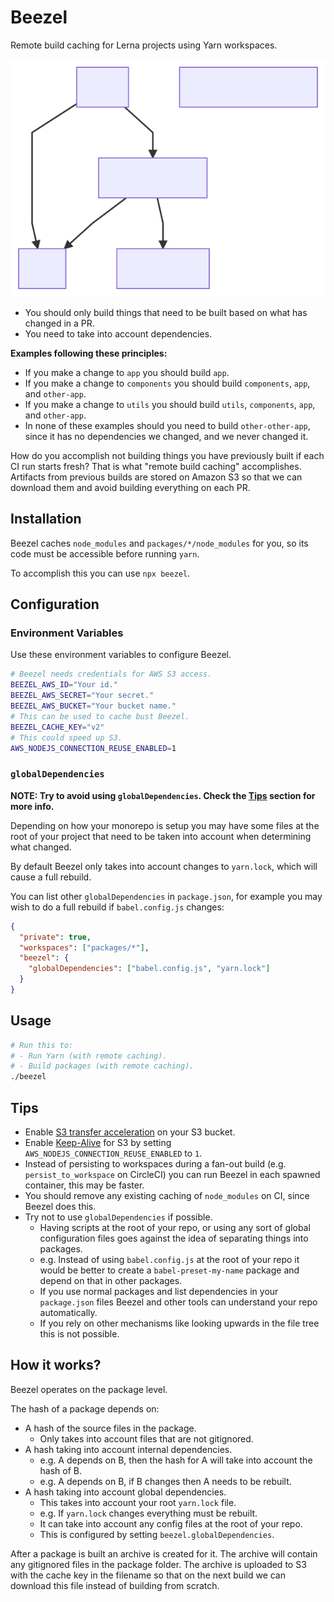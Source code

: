# Beezel

Remote build caching for Lerna projects using Yarn workspaces.

![](./docs/monorepo.svg)

- You should only build things that need to be built based on what has changed in a PR.
- You need to take into account dependencies.

**Examples following these principles:**

- If you make a change to `app` you should build `app`.
- If you make a change to `components` you should build `components`, `app`, and `other-app`.
- If you make a change to `utils` you should build `utils`, `components`, `app`, and `other-app`.
- In none of these examples should you need to build `other-other-app`, since it has no dependencies we changed, and we never changed it.

How do you accomplish not building things you have previously built if each CI run starts fresh? That is what "remote build caching" accomplishes. Artifacts from previous builds are stored on Amazon S3 so that we can download them and avoid building everything on each PR.

## Installation

Beezel caches `node_modules` and `packages/*/node_modules` for you, so its code must be accessible before running `yarn`.

To accomplish this you can use `npx beezel`.

## Configuration

### Environment Variables

Use these environment variables to configure Beezel.

```bash
# Beezel needs credentials for AWS S3 access.
BEEZEL_AWS_ID="Your id."
BEEZEL_AWS_SECRET="Your secret."
BEEZEL_AWS_BUCKET="Your bucket name."
# This can be used to cache bust Beezel.
BEEZEL_CACHE_KEY="v2"
# This could speed up S3.
AWS_NODEJS_CONNECTION_REUSE_ENABLED=1
```

### `globalDependencies`

**NOTE: Try to avoid using `globalDependencies`. Check the [Tips](#tips) section for more info.**

Depending on how your monorepo is setup you may have some files at the root of your project that need to be taken into account when determining what changed.

By default Beezel only takes into account changes to `yarn.lock`, which will cause a full rebuild.

You can list other `globalDependencies` in `package.json`, for example you may wish to do a full rebuild if `babel.config.js` changes:

```json
{
  "private": true,
  "workspaces": ["packages/*"],
  "beezel": {
    "globalDependencies": ["babel.config.js", "yarn.lock"]
  }
}
```

## Usage

```bash
# Run this to:
# - Run Yarn (with remote caching).
# - Build packages (with remote caching).
./beezel
```

## Tips

- Enable [S3 transfer acceleration](https://docs.aws.amazon.com/AmazonS3/latest/dev/transfer-acceleration.html) on your S3 bucket.
- Enable [Keep-Alive](https://docs.aws.amazon.com/sdk-for-javascript/v2/developer-guide/node-reusing-connections.html) for S3 by setting `AWS_NODEJS_CONNECTION_REUSE_ENABLED` to `1`.
- Instead of persisting to workspaces during a fan-out build (e.g. `persist_to_workspace` on CircleCI) you can run Beezel in each spawned container, this may be faster.
- You should remove any existing caching of `node_modules` on CI, since Beezel does this.
- Try not to use `globalDependencies` if possible.
  - Having scripts at the root of your repo, or using any sort of global configuration files goes against the idea of separating things into packages.
  - e.g. Instead of using `babel.config.js` at the root of your repo it would be better to create a `babel-preset-my-name` package and depend on that in other packages.
  - If you use normal packages and list dependencies in your `package.json` files Beezel and other tools can understand your repo automatically.
  - If you rely on other mechanisms like looking upwards in the file tree this is not possible.

## How it works?

Beezel operates on the package level.

The hash of a package depends on:

- A hash of the source files in the package.
  - Only takes into account files that are not gitignored.
- A hash taking into account internal dependencies.
  - e.g. A depends on B, then the hash for A will take into account the hash of B.
  - e.g. A depends on B, if B changes then A needs to be rebuilt.
- A hash taking into account global dependencies.
  - This takes into account your root `yarn.lock` file.
  - e.g. If `yarn.lock` changes everything must be rebuilt.
  - It can take into account any config files at the root of your repo.
  - This is configured by setting `beezel.globalDependencies`.

After a package is built an archive is created for it.
The archive will contain any gitignored files in the package folder.
The archive is uploaded to S3 with the cache key in the filename so that on the next build we can download this file instead of building from scratch.
